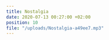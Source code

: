 ```yaml
---
title: Nostalgia
date: 2020-07-13 00:27:00 +02:00
position: 10
file: "/uploads/Nostalgia-a49ee7.mp3"
---
```


